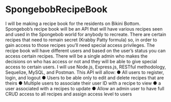 # SpongebobRecipeBook
I will be making a recipe book for the residents on Bikini Bottom. Spongebob’s recipe
book will be an API that will have various recipes seen and used in the Spongebob 
world for anybody to recreate. There are certain recipes that need to remain secret 
(Krabby Patty formula) so, in order to gain access to those recipes you’ll need 
special access privileges. The recipe book will have different users and based on the 
user’s status you can access certain recipes. There will be a single admin who makes
the decisions on who has access or not and they will be able to give special access 
to certain users. I will use Node.js, Express.js, RESTful methodology, Sequelize, 
MySQL, and Postman.
This API will allow:
● All users to register, login, and logout 
● Users to be able only to edit and delete recipes that are theirs
● Multiple users to associate their user ID with a recipe to view
● a user associated with a recipes to update
● Allow an admin user to have full CRUD access to all recipes and assign access level
to users
